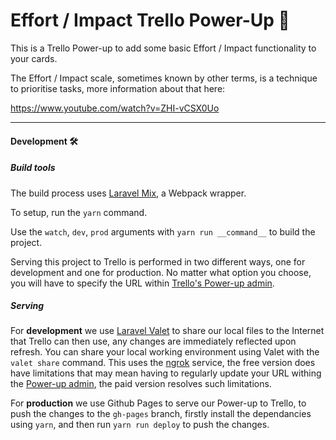 # Effort / Impact Trello Power-Up 🚀

This is a Trello Power-up to add some basic Effort / Impact functionality to your cards.

The Effort / Impact scale, sometimes known by other terms, is a technique to prioritise tasks, more information about that here:

https://www.youtube.com/watch?v=ZHI-vCSX0Uo

---

#### Development  🛠

##### Build tools

The build process uses [Laravel Mix](https://laravel-mix.com/docs/4.0/basic-example), a Webpack wrapper.

To setup, run the `yarn` command.

Use the `watch`, `dev`, `prod` arguments with `yarn run __command__` to build the project.

Serving this project to Trello is performed in two different ways, one for development and one for production. No matter what option you choose, you will have to specify the URL within [Trello's Power-up admin](https://trello.com/power-ups/admin/).

##### Serving

For **development** we use [Laravel Valet](https://laravel.com/docs/5.7/valet) to share our local files to the Internet that Trello can then use, any changes are immediately reflected upon refresh. You can share your local working environment using Valet with the `valet share` command. This uses the [ngrok](https://ngrok.com) service, the free version does have limitations that may mean having to regularly update your URL withing the [Power-up admin](https://trello.com/power-ups/admin/), the paid version resolves such limitations.

For **production** we use Github Pages to serve our Power-up to Trello, to push the changes to the `gh-pages` branch, firstly install the dependancies using `yarn`, and then run `yarn run deploy` to push the changes.

